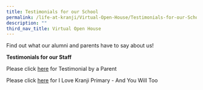 ```yaml
---
title: Testimonials for our School
permalink: /life-at-kranji/Virtual-Open-House/Testimonials-for-our-School/
description: ""
third_nav_title: Virtual Open House
---
```

Find out what our alumni and parents have to say about us!  
  
  
  
**Testimonials for our Staff**

Please click [here](/Testimonial-by-a-Parent/) for Testimonial by a Parent

Please click [here](/I-Love-Kranji-Primary-And-You-Will-Too/) for I Love Kranji Primary - And You Will Too